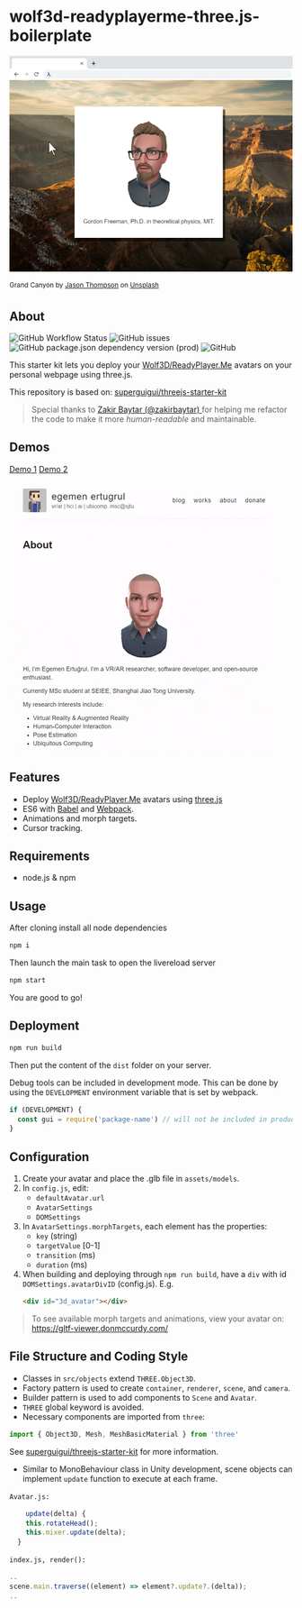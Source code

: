 wolf3d-readyplayerme-three.js-boilerplate
===================

![screenshot](/screenshot.png)

<sup>Grand Canyon by <a href="https://unsplash.com/@jasonlthompson?utm_source=unsplash&utm_medium=referral&utm_content=creditCopyText">Jason Thompson</a> on <a href="/s/photos/great-canyon?utm_source=unsplash&utm_medium=referral&utm_content=creditCopyText">Unsplash</a>
  </sup>

## About
![GitHub Workflow Status](https://img.shields.io/github/workflow/status/egemenertugrul/wolf3d-readyplayerme-threejs-boilerplate/Node.js%20CI) ![GitHub issues](https://img.shields.io/github/issues/egemenertugrul/wolf3d-readyplayerme-threejs-boilerplate) ![GitHub package.json dependency version (prod)](https://img.shields.io/github/package-json/dependency-version/egemenertugrul/wolf3d-readyplayerme-threejs-boilerplate/three) ![GitHub](https://img.shields.io/github/license/egemenertugrul/wolf3d-readyplayerme-threejs-boilerplate)

This starter kit lets you deploy your [Wolf3D/ReadyPlayer.Me](https://readyplayer.me/) avatars on your personal webpage using three.js.

This repository is based on: [superguigui/threejs-starter-kit](https://github.com/superguigui/threejs-starter-kit)

> Special thanks to [Zakir Baytar (@zakirbaytar) ](https://github.com/zakirbaytar) for helping me refactor the code to make it more *human-readable* and maintainable.

## Demos
[Demo 1](https://egemenertugrul.github.io/wolf3d-readyplayerme-threejs-boilerplate/)
[Demo 2](https://egemenertugrul.github.io/about/)

[![demo](/demo.gif)](https://egemenertugrul.github.io/about/)

## Features
- Deploy [Wolf3D/ReadyPlayer.Me](https://readyplayer.me/) avatars using [three.js](https://threejs.org/)
- ES6 with [Babel](http://babeljs.io) and [Webpack](https://webpack.org).
- Animations and morph targets.
- Cursor tracking.

## Requirements
- node.js & npm

## Usage
After cloning install all node dependencies
```bash
npm i
```

Then launch the main task to open the livereload server  
```bash
npm start
```

You are good to go!

## Deployment
```bash
npm run build
```
Then put the content of the `dist` folder on your server.

Debug tools can be included in development mode. This can be done by using the `DEVELOPMENT` environment variable that is set by webpack.
```js
if (DEVELOPMENT) {
  const gui = require('package-name') // will not be included in production
}
```

## Configuration
1) Create your avatar and place the .glb file in `assets/models`.
2) In `config.js`, edit: 
    - `defaultAvatar.url`
    - `AvatarSettings`
    - `DOMSettings`
3) In `AvatarSettings.morphTargets`, each element has the properties: 
     -  `key` (string)
     -  `targetValue` [0-1]
     -  `transition` (ms)
     -  `duration` (ms)
4) When building and deploying through `npm run build`, have a `div` with id `DOMSettings.avatarDivID` (config.js). E.g.
   ```html
   <div id="3d_avatar"></div>
   ```

>To see available morph targets and animations, view your avatar on: https://gltf-viewer.donmccurdy.com/


## File Structure and Coding Style
- Classes in `src/objects` extend `THREE.Object3D`.
- Factory pattern is used to create `container`, `renderer`, `scene`, and `camera`.
- Builder pattern is used to add components to `Scene` and `Avatar`.
- `THREE` global keyword is avoided.
- Necessary components are imported from `three`: 
```js
import { Object3D, Mesh, MeshBasicMaterial } from 'three'
```

See [superguigui/threejs-starter-kit](https://github.com/superguigui/threejs-starter-kit) for more information.

- Similar to MonoBehaviour class in Unity development, scene objects can implement `update` function to execute at each frame.

``Avatar.js:``
```js
	update(delta) {
    this.rotateHead();
    this.mixer.update(delta);
  }
```

``index.js, render():``
```js
..
scene.main.traverse((element) => element?.update?.(delta));
..
```

